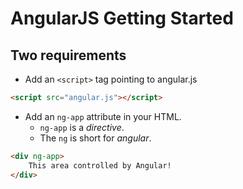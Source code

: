 # AngularJS Getting Started

## Two requirements

* Add an `<script>` tag pointing to angular.js

```html
<script src="angular.js"></script>
```

* Add an `ng-app` attribute in your HTML.
    * `ng-app` is a _directive_.
    * The `ng` is short for _angular_.
    
```html
<div ng-app>
    This area controlled by Angular!
</div>
```